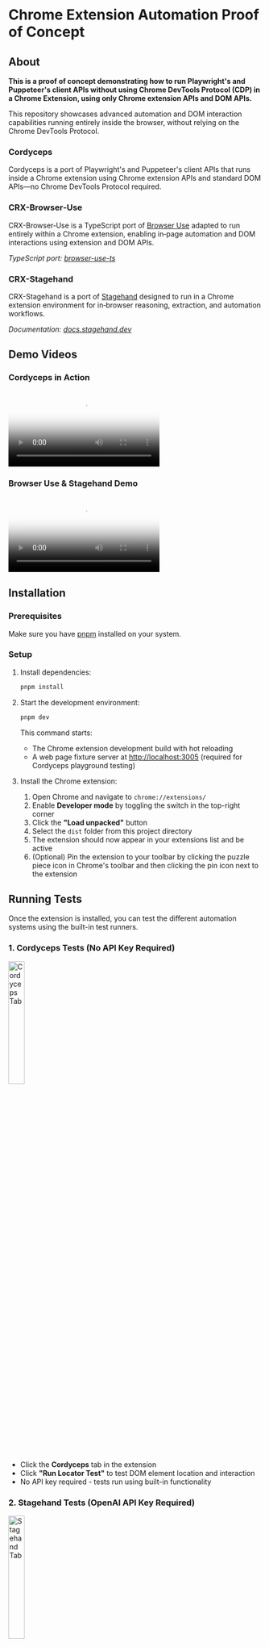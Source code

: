 # Chrome Extension Automation Proof of Concept

## About

**This is a proof of concept demonstrating how to run Playwright's and Puppeteer's client APIs without using Chrome DevTools Protocol (CDP) in a Chrome Extension, using only Chrome extension APIs and DOM APIs.**

This repository showcases advanced automation and DOM interaction capabilities running entirely inside the browser, without relying on the Chrome DevTools Protocol.

### Cordyceps

Cordyceps is a port of Playwright's and Puppeteer's client APIs that runs inside a Chrome extension using Chrome extension APIs and standard DOM APIs—no Chrome DevTools Protocol required.

### CRX-Browser‑Use

CRX-Browser‑Use is a TypeScript port of [Browser Use](https://github.com/browser-use/browser-use) adapted to run entirely within a Chrome extension, enabling in‑page automation and DOM interactions using extension and DOM APIs.

*TypeScript port: [browser-use-ts](https://github.com/Vadavision/browser-use-ts)*

### CRX-Stagehand

CRX-Stagehand is a port of [Stagehand](https://stagehand.dev) designed to run in a Chrome extension environment for in‑browser reasoning, extraction, and automation workflows.

*Documentation: [docs.stagehand.dev](https://docs.stagehand.dev)*

## Demo Videos

### Cordyceps in Action

<video src="https://github.com/user-attachments/assets/a35f3c8e-ac2d-4990-84ae-3d650a07c211" controls poster="docs/media/cordyceps-thumb.jpg">
  <img src="docs/media/cordyceps-thumb.jpg" alt="Cordyceps Demo Thumbnail" />
  <p>Your browser does not support the video tag. <a href="https://github.com/user-attachments/assets/a35f3c8e-ac2d-4990-84ae-3d650a07c211">Click here to watch the Cordyceps demo</a></p>
</video>

### Browser Use & Stagehand Demo

<video src="https://github.com/user-attachments/assets/1ae9c6de-b670-4a86-ab4e-ef31d131ec87" controls poster="docs/media/browser-use-thumb.jpg">
  <img src="docs/media/browser-use-thumb.jpg" alt="Browser Use & Stagehand Demo Thumbnail" />
  <p>Your browser does not support the video tag. <a href="https://github.com/user-attachments/assets/1ae9c6de-b670-4a86-ab4e-ef31d131ec87">Click here to watch the Browser Use & Stagehand demo</a></p>
</video>

## Installation

### Prerequisites

Make sure you have [pnpm](https://pnpm.io/) installed on your system.

### Setup

1. Install dependencies:

   ```bash
   pnpm install
   ```

2. Start the development environment:

   ```bash
   pnpm dev
   ```

   This command starts:
   - The Chrome extension development build with hot reloading
   - A web page fixture server at <http://localhost:3005> (required for Cordyceps playground testing)

3. Install the Chrome extension:

   1. Open Chrome and navigate to `chrome://extensions/`
   2. Enable **Developer mode** by toggling the switch in the top-right corner
   3. Click the **"Load unpacked"** button
   4. Select the `dist` folder from this project directory
   5. The extension should now appear in your extensions list and be active
   6. (Optional) Pin the extension to your toolbar by clicking the puzzle piece icon in Chrome's toolbar and then clicking the pin icon next to the extension

## Running Tests

Once the extension is installed, you can test the different automation systems using the built-in test runners.

### 1. Cordyceps Tests (No API Key Required)

<img src="docs/media/cordyceps_start.png" alt="Cordyceps Tab" width="25%" />

- Click the **Cordyceps** tab in the extension
- Click **"Run Locator Test"** to test DOM element location and interaction
- No API key required - tests run using built-in functionality

### 2. Stagehand Tests (OpenAI API Key Required)

<img src="docs/media/stagehand_start.png" alt="Stagehand Tab" width="25%" />

- Click the **Stagehand** tab in the extension
- Click **"🐘 Elephant Research Test"** to run the AI-powered research workflow
- **Requires OpenAI API key** (only OpenAI models are supported)

### 3. Browser Use Tests (OpenAI API Key Required)

<img src="docs/media/browser_use_start.png" alt="Browser Use Tab" width="25%" />

- Click the **Browser Use** tab in the extension  
- Click **"Run Browser Use Example"** to test browser automation workflows
- **Requires OpenAI API key** (only OpenAI models are supported)

### Setting up API Keys

<img src="docs/media/API_KEYS.png" alt="API Keys Settings" width="25%" />

To run Stagehand and Browser Use tests:

1. Click the ⚙️ settings button in the extension
2. Enter your OpenAI API key in the **"OpenAI (ChatGPT) API Key"** field
3. Click **"Save"**
4. You can now run the AI-powered tests

## AI Snapshot Technology

## About

This repository is a Chrome extension workspace for deep research that runs advanced automation and DOM interaction fully inside the browser, without relying on the Chrome DevTools Protocol.

### Cordyceps

Cordyceps is a port of Playwright’s and Puppeteer’s client APIs that runs inside a Chrome extension using Chrome extension APIs and standard DOM APIs—no Chrome DevTools Protocol required.

### Browser‑Use

Browser‑Use is a TypeScript port of Browser Use adapted to run entirely within a Chrome extension, enabling in‑page automation and DOM interactions using extension and DOM APIs.

### Stagehand

Stagehand is a port of Stagehand designed to run in a Chrome extension environment for in‑browser reasoning, extraction, and automation workflows.

## AI Snapshot Technology

Instead of traditional screenshot-based automation, this system uses Playwright's new **AI snapshot API** (`snapshotForAI()`) to generate structured text representations of web pages. This approach offers several advantages:

### Text-Based Page Analysis

The `snapshotForAI()` method creates accessibility-tree-based snapshots that capture:

- Semantic structure and hierarchy of page elements
- Interactive elements with proper labeling and roles
- Form fields, buttons, and navigation elements
- Iframe content with intelligent resolution strategies

### Key Benefits

- **Faster Processing**: Text snapshots are significantly smaller than images and process faster
- **Better Accuracy**: Semantic understanding rather than visual pixel analysis
- **Cross-Platform Consistency**: Text representation works identically across different screen sizes and zoom levels
- **Lower Resource Usage**: No image processing or computer vision overhead

### Implementation Details

Instead of traditional screenshots, the system generates structured text snapshots that AI can understand semantically. **The revolutionary frame-piercing capability** allows Cordyceps to see through iframes, shadow DOM, and nested contexts that typically block automation tools.

Here's an example of what an AI snapshot looks like, showing **cross-frame element detection**:

```text
Aria snapshot for AI 
 - generic [ref=e2]:
  - heading "Cordyceps Example Domain - Enhanced Testing Page" [level=1] [ref=e3]
  - paragraph [ref=e4]: This enhanced domain is for use in Cordyceps testing. It includes various interactive elements to test automation capabilities including iframes, shadow DOM, and form controls.
  - generic [ref=e5]:
    - strong [ref=e6]: "Test page note:"
    - text: This page is used to test
    - strong [ref=e7]: "@packages/playwright-testing"
    - text: . You can see the test examples in
    - strong [ref=e8]: tests/locator
    - text: folder.
  - generic [ref=e9]:
    - heading "Embedded Iframes" [level=3] [ref=e207]
    - 'heading "Iframe 1: Simple Content" [level=4] [ref=e208]'
    - iframe [ref=e209]:
      - heading "Frame 1 Content" [level=2] [ref=f1e3]
      - paragraph [ref=f1e4]: This content is inside the first iframe and fully accessible to Cordyceps.
      - button "Click Me (Frame 1)" [ref=f1e5] [cursor=pointer]
      - generic [ref=f1e6]:
        - checkbox "Frame 1 Checkbox" [ref=f1e7]
        - text: Frame 1 Checkbox
    - 'heading "Iframe 2: Content with Nested Iframe" [level=4] [ref=e210]'
    - iframe [ref=e211]:
      - heading "Frame 2 with Nested Content" [level=2] [ref=f2e3]
      - paragraph [ref=f2e4]: This iframe contains another nested iframe - watch Cordyceps pierce through both levels!
      - iframe [ref=f2e5]:
        - heading "Nested Frame Content" [level=3] [ref=f3e2]
        - button "Deep Nested Button" [ref=f3e3] [cursor=pointer]
        - textbox "Deep Input Field" [ref=f3e4]
        - generic [ref=f3e5]:
          - radio "Nested Option 1" [ref=f3e6]
          - text: Nested Option 1
        - generic [ref=f3e7]:
          - radio "Nested Option 2" [checked] [ref=f3e8]
          - text: Nested Option 2
  - generic [ref=e199]:
    - heading "🌟 Shadow DOM Element" [level=4] [ref=e200]
    - paragraph [ref=e201]: This content is inside a shadow DOM and isolated from the main document!
    - button "Click Me (Shadow)" [ref=e202] [cursor=pointer]
    - generic [ref=e204]:
      - checkbox "Shadow Checkbox" [ref=e205]
      - text: Shadow Checkbox
```

### Frame-Piercing Locator Usage

**Cordyceps' game-changing capability**: Unlike traditional automation tools that struggle with iframes and shadow DOM, Cordyceps seamlessly locates and interacts with elements across **any level of nesting**:

```typescript
// Frame-piercing ARIA ref locators - work across ANY iframe depth!
const page = await browserWindow.getCurrentPage();

// Locate elements in main document using ARIA refs
const mainButton = page.locator('aria-ref=e45');           // Main document button
const mainCheckbox = page.locator('aria-ref=e40');         // Main document checkbox

// Locate elements INSIDE first iframe using frame refs (f1e...)
const frameButton = page.locator('aria-ref=f1e5');         // Button inside first iframe
const frameCheckbox = page.locator('aria-ref=f1e7');       // Checkbox inside first iframe

// Locate elements in NESTED iframe using nested frame refs (f3e...) - multiple levels deep!
const deepNestedButton = page.locator('aria-ref=f3e3');    // Button in deeply nested iframe
const deepInputField = page.locator('aria-ref=f3e4');      // Input field in nested iframe
const nestedRadio1 = page.locator('aria-ref=f3e6');        // Radio button option 1
const nestedRadio2 = page.locator('aria-ref=f3e8');        // Radio button option 2 (selected)

// Locate elements in Shadow DOM using standard refs
const shadowButton = page.locator('aria-ref=e202');        // Button in shadow DOM
const shadowCheckbox = page.locator('aria-ref=e205');      // Checkbox in shadow DOM

// ALL of these work seamlessly with ARIA refs - no frame switching required!
await frameButton.click();           // Clicks aria-ref=f1e5 inside iframe
await deepNestedButton.click();      // Clicks aria-ref=f3e3 in nested iframe  
await shadowButton.click();          // Clicks aria-ref=e202 in shadow DOM
await deepInputField.fill('test');   // Types in aria-ref=f3e4 deeply nested iframe
await nestedRadio2.check();          // Selects aria-ref=f3e8 radio in nested iframe

console.log('ARIA ref frame-piercing test completed successfully!');
console.log('Cordyceps accessed elements across multiple iframe levels using aria-ref selectors');
```